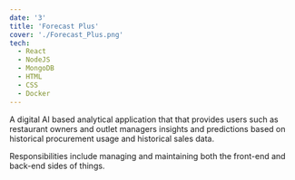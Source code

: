 ```yaml
---
date: '3'
title: 'Forecast Plus'
cover: './Forecast_Plus.png'
tech:
  - React
  - NodeJS
  - MongoDB
  - HTML
  - CSS
  - Docker
---
```


A digital AI based analytical application that that provides users such as restaurant owners and outlet managers insights and predictions based on historical procurement usage and historical sales data.

Responsibilities include managing and maintaining both the front-end and back-end sides of things.

